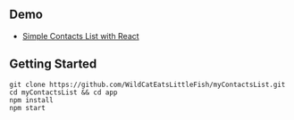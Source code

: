 ## Demo
* [Simple Contacts List with React]( https://wildcateatslittlefish.github.io/myContactsList/)

## Getting Started

```
git clone https://github.com/WildCatEatsLittleFish/myContactsList.git
cd myContactsList && cd app
npm install
npm start
